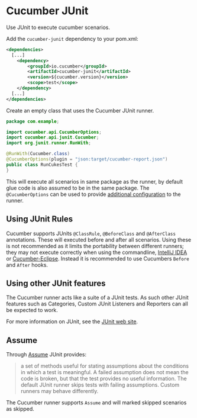Cucumber JUnit 
==============

Use JUnit to execute cucumber scenarios.

Add the `cucumber-junit` dependency to your pom.xml:

```xml
<dependencies>
  [...]
    <dependency>
        <groupId>io.cucumber</groupId>
        <artifactId>cucumber-junit</artifactId>
        <version>${cucumber.version}</version>
        <scope>test</scope>
    </dependency>
  [...]
</dependencies>
```

Create an empty class that uses the Cucumber JUnit runner.

```java
package com.example;

import cucumber.api.CucumberOptions;
import cucumber.api.junit.Cucumber;
import org.junit.runner.RunWith;

@RunWith(Cucumber.class)
@CucumberOptions(plugin = "json:target/cucumber-report.json")
public class RunCukesTest {
}
```

This will execute all scenarios in same package as the runner, by default glue code is also assumed to be in the same 
package. The `@CucumberOptions` can be used to provide
[additional configuration](https://cucumber.io/docs/reference/jvm#list-configuration-options) to the runner. 


## Using JUnit Rules ##

Cucumber supports JUnits `@ClassRule`, `@BeforeClass` and `@AfterClass` annotations. These will executed before and 
after all scenarios. Using these is not recommended as it limits the portability between different runners; they may not
execute correctly when using the commandline, [IntelliJ IDEA](https://www.jetbrains.com/help/idea/cucumber.html) or
[Cucumber-Eclipse](https://github.com/cucumber/cucumber-eclipse). Instead it is recommended to use Cucumbers `Before` 
and `After` hooks.

## Using other JUnit features ##

The Cucumber runner acts like a suite of a JUnit tests. As such other JUnit features such as Categories, Custom JUnit 
Listeners and Reporters can all be expected to work.

For more information on JUnit, see the [JUnit web site](http://www.junit.org).

## Assume ## 

Through [Assume](https://junit.org/junit4/javadoc/4.12/org/junit/Assume.html) JUnit provides: 

> a set of methods useful for stating assumptions about the conditions in which a test is meaningful. A failed 
assumption does not mean the code is broken, but that the test provides no useful information. The default JUnit 
runner skips tests with failing assumptions. Custom runners may behave differently. 

The Cucumber runner supports `Assume` and will marked skipped scenarios as skipped.   